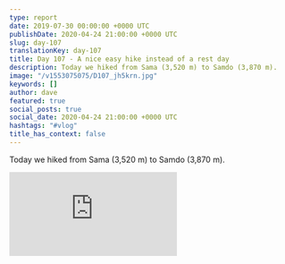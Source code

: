 ```yaml
---
type: report
date: 2019-07-30 00:00:00 +0000 UTC
publishDate: 2020-04-24 21:00:00 +0000 UTC
slug: day-107
translationKey: day-107
title: Day 107 - A nice easy hike instead of a rest day
description: Today we hiked from Sama (3,520 m) to Samdo (3,870 m).
image: "/v1553075075/D107_jh5krn.jpg"
keywords: []
author: dave
featured: true
social_posts: true
social_date: 2020-04-24 21:00:00 +0000 UTC
hashtags: "#vlog"
title_has_context: false
---
```


Today we hiked from Sama (3,520 m) to Samdo (3,870 m).

<iframe src="https://www.youtube.com/embed/WP9v5NSqyvE" frameborder="0" allow="accelerometer; autoplay; encrypted-media; gyroscope; picture-in-picture" allowfullscreen></iframe>

